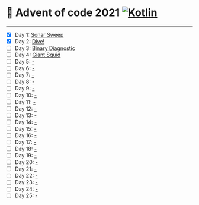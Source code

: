 # 🎄 Advent of code 2021 [![Kotlin](https://img.shields.io/badge/Kotlin-7F52FF?style=flat&logo=kotlin&logoColor=white)](https://kotlinlang.org)


---

  - [x] Day 1: [Sonar Sweep](https://adventofcode.com/2021/day/1)
  - [x] Day 2: [Dive!](https://adventofcode.com/2021/day/2)
  - [ ] Day 3: [Binary Diagnostic](https://adventofcode.com/2021/day/3)
  - [ ] Day 4: [Giant Squid](https://adventofcode.com/2021/day/4)
  - [ ] Day 5: [-](https://adventofcode.com/2021/day/5)
  - [ ] Day 6: [-](https://adventofcode.com/2021/day/6)
  - [ ] Day 7: [-](https://adventofcode.com/2021/day/7)
  - [ ] Day 8: [-](https://adventofcode.com/2021/day/8)
  - [ ] Day 9: [-](https://adventofcode.com/2021/day/9)
  - [ ] Day 10: [-](https://adventofcode.com/2021/day/10)
  - [ ] Day 11: [-](https://adventofcode.com/2021/day/11)
  - [ ] Day 12: [-](https://adventofcode.com/2021/day/12)
  - [ ] Day 13: [-](https://adventofcode.com/2021/day/13)
  - [ ] Day 14: [-](https://adventofcode.com/2021/day/14)
  - [ ] Day 15: [-](https://adventofcode.com/2021/day/15)
  - [ ] Day 16: [-](https://adventofcode.com/2021/day/16)
  - [ ] Day 17: [-](https://adventofcode.com/2021/day/17)
  - [ ] Day 18: [-](https://adventofcode.com/2021/day/18)
  - [ ] Day 19: [-](https://adventofcode.com/2021/day/19)
  - [ ] Day 20: [-](https://adventofcode.com/2021/day/20)
  - [ ] Day 21: [-](https://adventofcode.com/2021/day/21)
  - [ ] Day 22: [-](https://adventofcode.com/2021/day/22)
  - [ ] Day 23: [-](https://adventofcode.com/2021/day/23)
  - [ ] Day 24: [-](https://adventofcode.com/2021/day/24)
  - [ ] Day 25: [-](https://adventofcode.com/2021/day/25)